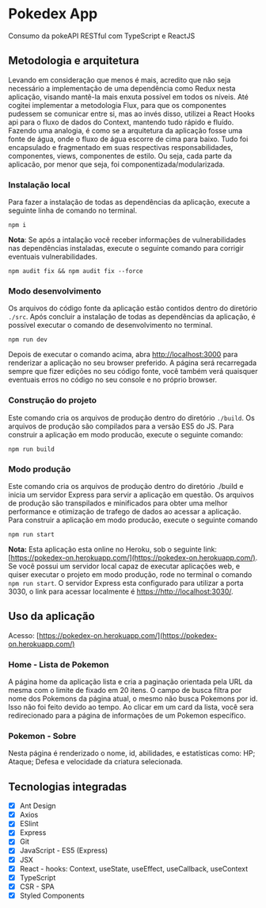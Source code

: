 # Pokedex App

Consumo da pokeAPI RESTful com TypeScript e ReactJS

## Metodologia e arquitetura

Levando em consideração que menos é mais, acredito que não seja necessário a implementação de uma dependência como Redux nesta aplicação, visando mantê-la mais enxuta possível em todos os níveis. Até cogitei implementar a metodologia Flux, para que os componentes pudessem se comunicar entre si, mas ao invés disso, utilizei a React Hooks api para o fluxo de dados do Context, mantendo tudo rápido e fluído. Fazendo uma analogia, é como se a arquitetura da aplicação fosse uma fonte de água, onde o fluxo de água escorre de cima para baixo. Tudo foi encapsulado e fragmentado em suas respectivas responsabilidades, componentes, views, componentes de estilo. Ou seja, cada parte da aplicacão, por menor que seja, foi componentizada/modularizada.

### Instalação local

Para fazer a instalação de todas as dependências da aplicação, execute a seguinte linha de comando no terminal.

    npm i

**Nota**: Se após a intalação você receber informações de vulnerabilidades nas dependências instaladas, execute o seguinte comando para corrigir eventuais vulnerabilidades.

    npm audit fix && npm audit fix --force

### Modo desenvolvimento

Os arquivos do código fonte da aplicação estão contidos dentro do diretório `./src`.
Após concluir a instalação de todas as dependências da aplicação, é possível executar o comando de desenvolvimento no terminal.

    npm run dev

Depois de executar o comando acima, abra [http://localhost:3000](http://localhost:3000) para renderizar a aplicação no seu browser preferido.
A página será recarregada sempre que fizer edições no seu código fonte, você também verá quaisquer eventuais erros no código no seu console e no próprio browser.

### Construção do projeto

Este comando cria os arquivos de produção dentro do diretório `./build`. Os arquivos de produção são compilados para a versão ES5 do JS.
Para construir a aplicação em modo producão, execute o seguinte comando:

    npm run build

### Modo produção

Este comando cria os arquivos de produção dentro do diretório ./build e inicia um servidor Express para servir a aplicação em questão. Os arquivos de produção são transpilados e minificados para obter uma melhor performance e otimização de trafego de dados ao acessar a aplicação. Para construir a aplicação em modo producão, execute o seguinte comando

    npm run start

**Nota:** Esta aplicação esta online no Heroku, sob o seguinte link: [https://pokedex-on.herokuapp.com/](https://pokedex-on.herokuapp.com/). Se você possui um servidor local capaz de executar aplicações web, e quiser executar o projeto em modo produção, rode no terminal o comando `npm run start`. O servidor Express esta configurado para utilizar a porta 3030, o link para acessar localmente é [https://http://localhost:3030/](https://http://localhost:3030/).

## Uso da aplicação

Acesso: [https://pokedex-on.herokuapp.com/](https://pokedex-on.herokuapp.com/)

### Home - Lista de Pokemon

A página home da aplicação lista e cria a paginação orientada pela URL da mesma com o limite de fixado em 20 itens. O campo de busca filtra por nome dos Pokemons da página atual, o mesmo não busca Pokemons por id. Isso não foi feito devido ao tempo.
Ao clicar em um card da lista, você sera redirecionado para a página de informações de um Pokemon específico.

### Pokemon - Sobre

Nesta página é renderizado o nome, id, abilidades, e estatísticas como: HP; Ataque; Defesa e velocidade da criatura selecionada.

## Tecnologias integradas

- [x] Ant Design
- [x] Axios
- [x] ESlint
- [x] Express
- [x] Git
- [x] JavaScript - ES5 (Express)
- [x] JSX
- [x] React - hooks: Context, useState, useEffect, useCallback, useContext
- [x] TypeScript
- [x] CSR - SPA
- [x] Styled Components
